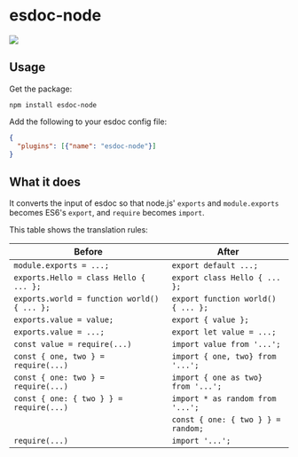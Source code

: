 # esdoc-node

[![](https://travis-ci.org/lcodes/esdoc-node.svg)](https://travis-ci.org/lcodes/esdoc-node)

## Usage

Get the package:

``` shell
npm install esdoc-node
```

Add the following to your esdoc config file:

``` json
{
  "plugins": [{"name": "esdoc-node"}]
}
```

## What it does

It converts the input of esdoc so that node.js' `exports` and
`module.exports` becomes ES6's `export`, and `require` becomes `import`.

This table shows the translation rules:

| Before                                    | After                            |
|-------------------------------------------|----------------------------------|
|`module.exports = ...;`                    |`export default ...;`             |
|`exports.Hello = class Hello { ... };`     |`export class Hello { ... };`     |
|`exports.world = function world() { ... };`|`export function world() { ... };`|
|`exports.value = value;`                   |`export { value };`               |
|`exports.value = ...;`                     |`export let value = ...;`         |
|`const value = require(...)`               |`import value from '...';`        |
|`const { one, two } = require(...)`        |`import { one, two} from '...';`  |
|`const { one: two } = require(...)`        |`import { one as two} from '...';`|
|`const { one: { two } } = require(...)`    |`import * as random from '...';`  |
|                                           |`const { one: { two } } = random;`|
|`require(...)`                             |`import '...';`                   |
